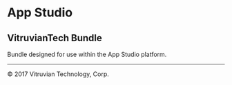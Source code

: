 # App Studio

## VitruvianTech Bundle

Bundle designed for use within the App Studio platform.

---

© 2017 Vitruvian Technology, Corp.
